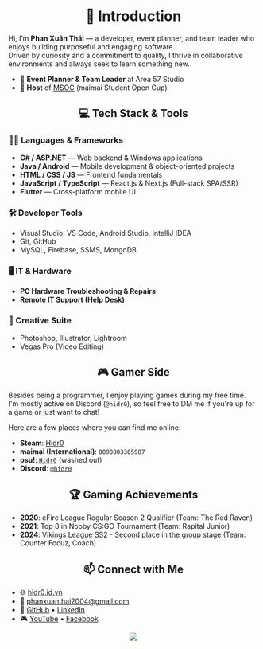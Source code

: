 <div align="center"><strong><h1>👋 Introduction</h1></strong></div>

Hi, I’m **Phan Xuân Thái** — a developer, event planner, and team leader who enjoys building purposeful and engaging software.  
Driven by curiosity and a commitment to quality, I thrive in collaborative environments and always seek to learn something new.

- 🧩 **Event Planner & Team Leader** at Area 57 Studio  
- 🎤 **Host** of [MSOC](https://www.linkedin.com/posts/xu%C3%A2n-th%C3%A1i-phan-bab693352_msoc-2024-my-first-step-in-esports-event-activity-7300042302784233472-0Zwe?utm_source=share&utm_medium=member_desktop) (maimai Student Open Cup)


<div align="center"><strong><h2>💻 Tech Stack & Tools</h2></strong></div>

### 👨‍💻 Languages & Frameworks
- **C# / ASP.NET** — Web backend & Windows applications  
- **Java / Android** — Mobile development & object-oriented projects  
- **HTML / CSS / JS** — Frontend fundamentals  
- **JavaScript / TypeScript** — React.js & Next.js (Full-stack SPA/SSR)  
- **Flutter** — Cross-platform mobile UI

### 🛠️ Developer Tools
- Visual Studio, VS Code, Android Studio, IntelliJ IDEA 
- Git, GitHub
- MySQL, Firebase, SSMS, MongoDB

### 🖥️ IT & Hardware
- **PC Hardware Troubleshooting & Repairs**  
- **Remote IT Support (Help Desk)**

### 🎨 Creative Suite
- Photoshop, Illustrator, Lightroom  
- Vegas Pro (Video Editing)

<div align="center"><strong><h2>🎮 Gamer Side</h2></strong></div>

Besides being a programmer, I enjoy playing games during my free time.  
I'm mostly active on Discord (`@hidr0`), so feel free to DM me if you're up for a game or just want to chat!

Here are a few places where you can find me online:

- **Steam**: [Hidr0](https://steamcommunity.com/id/hidr0)  
- **maimai (International)**: `8090803305987`  
- **osu!**: [`Hidr0`](https://osu.ppy.sh/users/10643305) (washed out)
- **Discord**: [`@hidr0`](https://discord.com/users/317587311279734784)


<div align="center"><strong><h2>🏆 Gaming Achievements</h2></strong></div>

- **2020**: eFire League Regular Season 2 Qualifier (Team: The Red Raven)  
- **2021**: Top 8 in Nooby CS:GO Tournament (Team: Rapital Junior)  
- **2024**: Vikings League SS2 - Second place in the group stage (Team: Counter Focuz, Coach)


<div align="center"><strong><h2>📫 Connect with Me</h2></strong></div>

- 🌐 [hidr0.id.vn](https://hidr0.id.vn)  
- 📧 [phanxuanthai2004@gmail.com](mailto:phanxuanthai2004@gmail.com)  
- 🔗 [GitHub](https://github.com/hidr0c) • [LinkedIn](https://www.linkedin.com/in/xu%C3%A2n-th%C3%A1i-phan-bab693352/)  
- 🎮 [YouTube](https://www.youtube.com/@hidr0712) • [Facebook](https://www.facebook.com/h1dr0c/)
  
<div align="center">
<img src="https://github-readme-stats.vercel.app/api?username=hidr0c&show_icons=true&theme=radical&border_color=00ffc3"/>
</div>


